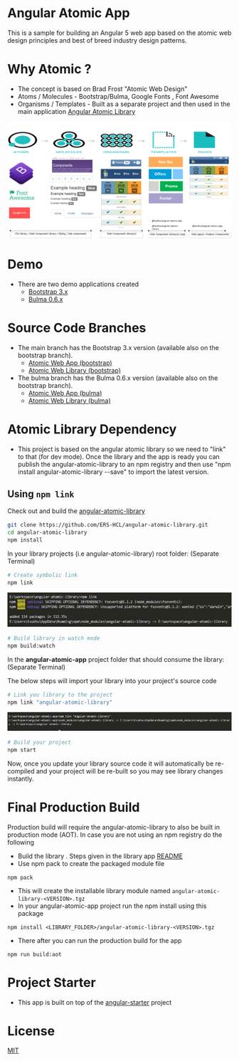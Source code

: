 # Angular Atomic App

This is a sample for building an Angular 5 web app based on the atomic web design principles and best of breed industry design patterns.

# Why Atomic ?

* The concept is based on Brad Frost "Atomic Web Design"
* Atoms / Molecules - Bootstrap/Bulma, Google Fonts , Font Awesome
* Organisms / Templates - Built as a separate project and then used in the main application [Angular Atomic Library](https://github.com/ERS-HCL/angular-atomic-library)

<p align="center">
    <img  alt="Angular Atomic Web App" src="./pics/angular-atomic-app.png" class="img-responsive">
</p>

# Demo
* There are two demo applications created 
  * [Bootstrap 3.x](https://tutor-wolf-15383.netlify.com)
  * [Bulma 0.6.x](https://boxer-norman-10044.netlify.com)

# Source Code Branches
* The main branch has the Bootstrap 3.x version (available also on the bootstrap branch).
  * [Atomic Web App (bootstrap)](https://github.com/ERS-HCL/angular-atomic-app/)
  * [Atomic Web Library (bootstrap)](https://github.com/ERS-HCL/angular-atomic-library/)
* The bulma branch has the Bulma 0.6.x version (available also on the bootstrap branch).
  * [Atomic Web App (bulma)](https://github.com/ERS-HCL/angular-atomic-app/tree/bulma)
  * [Atomic Web Library (bulma)](https://github.com/ERS-HCL/angular-atomic-library/tree/bulma)


# Atomic Library Dependency

* This project is based on the angular atomic library so we need to "link" to that (for dev mode). Once the library and the app is ready you can publish the angular-atomic-library to an npm registry and then use "npm install angular-atomic-library --save" to import the latest version.

## Using `npm link`

Check out and build the [angular-atomic-library](https://github.com/ERS-HCL/angular-atomic-library.git)
```bash
git clone https://github.com/ERS-HCL/angular-atomic-library.git
cd angular-atomic-library
npm install
```
In your library projects (i.e angular-atomic-library) root folder: (Separate Terminal)

```bash
# Create symbolic link
npm link
```

<p align="center">
    <img  alt="Library Linking" src="./pics/step1_link.PNG" class="img-responsive">
</p>

```bash
# Build library in watch mode
npm build:watch
```

In the **angular-atomic-app** project folder that should consume the library: (Separate Terminal)

The below steps will import your library into your project's source code

```bash
# Link you library to the project
npm link "angular-atomic-library"
```
<p align="center">
    <img  alt="Application Linking" src="./pics/step2_link.PNG" class="img-responsive">
</p>

```bash
# Build your project
npm start
```

Now, once you update your library source code it will automatically be re-compiled and your project will be re-built so you may see library changes instantly.

# Final Production Build

Production build will require the angular-atomic-library to also be built in production mode (AOT).
In case you are not using an npm registry do the following
* Build the library . Steps given in the library app [README](https://github.com/ERS-HCL/angular-atomic-library/blob/master/README.md)
* Use npm pack to create the packaged module file
```
npm pack
```
* This will create the installable library module named `angular-atomic-library-<VERSION>.tgz`
* In your angular-atomic-app project run the npm install using this package
```
npm install <LIBRARY_FOLDER>/angular-atomic-library-<VERSION>.tgz
```
* There after you can run the production build for the app
```
npm run build:aot
```
# Project Starter
* This app is built on top of the [angular-starter](https://github.com/gdi2290/angular-starter) project

# License
 [MIT](/LICENSE)
